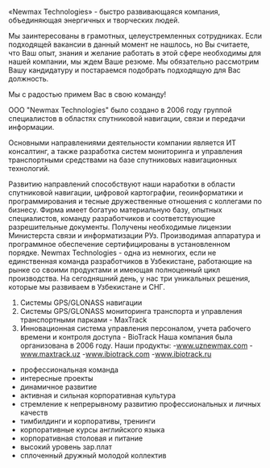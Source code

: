 «Newmax Technologies» - быстро развивающаяся компания, объединяющая энергичных и творческих людей.

Мы заинтересованы в грамотных, целеустремленных сотрудниках. Если подходящей вакансии в данный момент не нашлось, но Вы считаете, что Ваш опыт, знания и желание работать в этой сфере необходимы для нашей компании, мы ждем Ваше резюме. Мы обязательно рассмотрим Вашу кандидатуру и постараемся подобрать подходящую для Вас должность.

Мы с радостью примем Вас в свою команду!

ООО "Newmax Technologies" было создано в 2006 году группой специалистов в областях спутниковой навигации, связи и передачи информации.

Основными направлениями деятельности компании является ИТ консалтинг, а также разработка систем мониторинга и управления транспортными средствами на базе спутниковых навигационных технологий.

Развитию направлений способствуют наши наработки в области спутниковой навигации, цифровой картографии, геоинформатики и программирования и тесные дружественные отношения с коллегами по бизнесу. Фирма имеет богатую материальную базу, опытных специалистов, команду разработчиков и соответствующие разрешительные документы. Получены необходимые лицензии Министерста связи и информатизации РУз. Производимая аппаратура и программное обеспечение сертифицированы в установленном порядке.
Newmax Technologies - одна из немногих, если не единственная команда разработчиков в Узбекистане, работающие на рынке со своими продуктами и имеющая полноценный цикл производства. На сегодняшний день, у нас три уникальных решения, которые мы развиваем в Узбекистане и СНГ. 
1) Системы GPS/GLONASS навигации
2) Системы GPS/GLONASS мониторинга транспорта и управления транспортными парками - MaxTrack
3) Инновационная система управления персоналом, учета рабочего времени и контроля доступа - BioTrack 
Наша компания была организована в 2006 году.
Наши продукты:
-www.uznewmax.com
-www.maxtrack.uz
-www.ibiotrack.com
-www.ibiotrack.ru

- профессиональная команда
- интересные проекты
- динамичное развитие
- активная и сильная корпоративная культура
- стремление к непрерывному развитию профессиональных и личных качеств
- тимбилдинги и корпоративы, тренинги
- корпоративные курсы английского языка
- корпоративная столовая и питание
- высокий уровень зар.плат
- сплоченный дружный молодой коллектив
